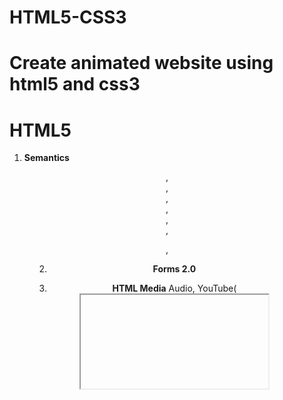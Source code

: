 # HTML5-CSS3
# Create animated website using html5 and css3

# HTML5

1. **Semantics**
<header>,
<footer>,
<nav>,
<article>,
<main>,
<section>,
<figure>,
<figcaption>

2. **Forms 2.0**

3. **HTML Media**
Audio,
YouTube(<iframe> tag),

4. **HTML APIs**
Drag and drop, 
Web Storage,
Geo location

# CSS3
Animate.css,
CSS3 Flexbox, 
CSS Box Model,
Transitions,
CSS shadows->
text-shadow,
box-shadow
